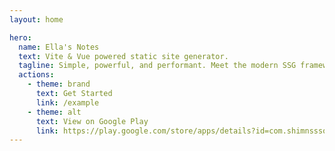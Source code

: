 ```yaml
---
layout: home

hero:
  name: Ella's Notes
  text: Vite & Vue powered static site generator.
  tagline: Simple, powerful, and performant. Meet the modern SSG framework you've always wanted.
  actions:
    - theme: brand
      text: Get Started
      link: /example
    - theme: alt
      text: View on Google Play
      link: https://play.google.com/store/apps/details?id=com.shimnssso.headonenglish
---
```

